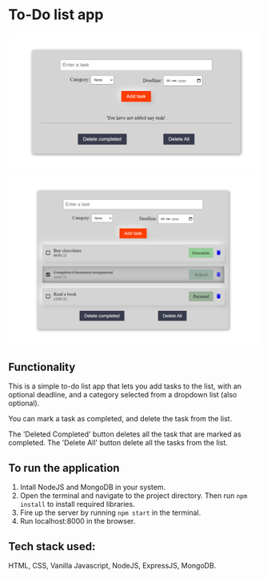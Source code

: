 # To-Do list app

![Image 1](assets/todo_fs1.png?raw=true)
![Image 2](assets/todo_fs2.png?raw=true)

## Functionality

<p> This is a simple to-do list app that lets you add tasks to the list, with an optional deadline, and a category selected from a dropdown list (also optional). </p>

<p> You can mark a task as completed, and delete the task from the list.</p>

<p> The 'Deleted Completed' button deletes all the task that are marked as completed. The 'Delete All' button delete all the tasks from the list.</p>


## To run the application
1. Intall NodeJS and MongoDB in your system.
1. Open the terminal and navigate to the project directory. Then run `npm install` to install required libraries.
2. Fire up the server by running `npm start` in the terminal.
3. Run localhost:8000 in the browser.

## Tech stack used:
HTML, CSS, Vanilla Javascript, NodeJS, ExpressJS, MongoDB.
